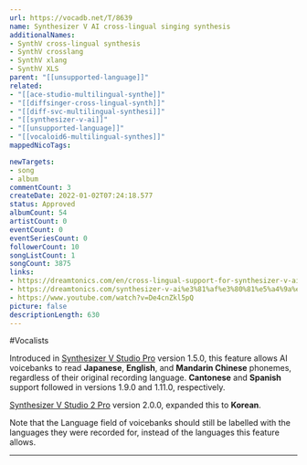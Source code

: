 ```yaml
---
url: https://vocadb.net/T/8639
name: Synthesizer V AI cross-lingual singing synthesis
additionalNames: 
- SynthV cross-lingual synthesis
- SynthV crosslang
- SynthV xlang
- SynthV XLS
parent: "[[unsupported-language]]"
related:
- "[[ace-studio-multilingual-synthe]]"
- "[[diffsinger-cross-lingual-synth]]"
- "[[diff-svc-multilingual-synthesi]]"
- "[[synthesizer-v-ai]]"
- "[[unsupported-language]]"
- "[[vocaloid6-multilingual-synthes]]"
mappedNicoTags:

newTargets:
- song
- album
commentCount: 3
createDate: 2022-01-02T07:24:18.577
status: Approved
albumCount: 54
artistCount: 0
eventCount: 0
eventSeriesCount: 0
followerCount: 10
songListCount: 1
songCount: 3875
links: 
- https://dreamtonics.com/en/cross-lingual-support-for-synthesizer-v-ai/
- https://dreamtonics.com/synthesizer-v-ai%e3%81%af%e3%80%81%e5%a4%9a%e8%a8%80%e8%aa%9e%e6%ad%8c%e5%a3%b0%e5%90%88%e6%88%90%e5%af%be%e5%bf%9c%e3%81%ab/
- https://www.youtube.com/watch?v=De4cnZkl5pQ
picture: false
descriptionLength: 630
---
```


#Vocalists

Introduced in [Synthesizer V Studio Pro](https://vocadb.net/T/7524/synthesizer-v-studio) version 1.5.0, this feature allows AI voicebanks to read **Japanese**, **English**, and **Mandarin Chinese** phonemes, regardless of their original recording language. **Cantonese** and **Spanish** support followed in versions 1.9.0 and 1.11.0, respectively.

[Synthesizer V Studio 2 Pro](https://vocadb.net/T/11382/synthesizer-v-studio-2) version 2.0.0, expanded this to **Korean**.

Note that the Language field of voicebanks should still be labelled with the languages they were recorded for, instead of the languages this feature allows.

---

